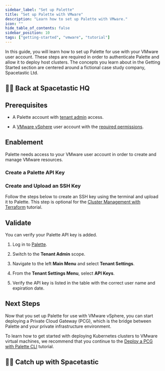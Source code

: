 ```yaml
---
sidebar_label: "Set up Palette"
title: "Set up Palette with VMware"
description: "Learn how to set up Palette with VMware."
icon: ""
hide_table_of_contents: false
sidebar_position: 10
tags: ["getting-started", "vmware", "tutorial"]
---
```


In this guide, you will learn how to set up Palette for use with your VMware user account. These steps are required in
order to authenticate Palette and allow it to deploy host clusters. The concepts you learn about in the Getting Started
section are centered around a fictional case study company, Spacetastic Ltd.

## 🧑‍🚀 Back at Spacetastic HQ

<PartialsComponent category="getting-started" name="spacetastic-setup-intro" />

## Prerequisites

- A Palette account with [tenant admin](../../../../tenant-settings/tenant-settings.md) access.

- A [VMware vSphere](https://docs.vmware.com/en/VMware-vSphere/index.html) user account with the
  [required permissions](../../../../clusters/data-center/vmware/permissions.md).

## Enablement

Palette needs access to your VMware user account in order to create and manage VMware resources.

### Create a Palette API Key

<PartialsComponent category="palette-setup" name="create-tenant-api-key" />

### Create and Upload an SSH Key

Follow the steps below to create an SSH key using the terminal and upload it to Palette. This step is optional for the
[Cluster Management with Terraform](./deploy-manage-k8s-cluster-tf.md) tutorial.

<PartialsComponent category="palette-setup" name="generate-ssh-key" />

## Validate

You can verify your Palette API key is added.

1. Log in to [Palette](https://console.spectrocloud.com).

2. Switch to the **Tenant Admin** scope.

3. Navigate to the left **Main Menu** and select **Tenant Settings**.

4. From the **Tenant Settings Menu**, select **API Keys**.

5. Verify the API key is listed in the table with the correct user name and expiration date.

## Next Steps

Now that you set up Palette for use with VMware vSphere, you can start deploying a Private Cloud Gateway (PCG), which is
the bridge between Palette and your private infrastructure environment.

To learn how to get started with deploying Kubernetes clusters to VMware virtual machines, we recommend that you
continue to the [Deploy a PCG with Palette CLI](./deploy-pcg.md) tutorial.

## 🧑‍🚀 Catch up with Spacetastic

<PartialsComponent category="getting-started" name="spacetastic-setup-end" />
